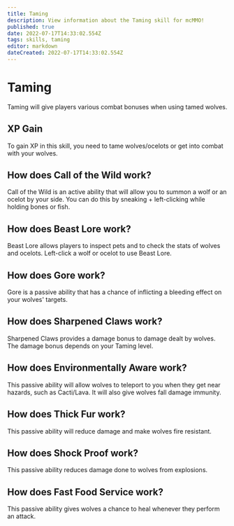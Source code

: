 ```yaml
---
title: Taming
description: View information about the Taming skill for mcMMO!
published: true
date: 2022-07-17T14:33:02.554Z
tags: skills, taming
editor: markdown
dateCreated: 2022-07-17T14:33:02.554Z
---
```


# Taming

Taming will give players various combat bonuses when using tamed wolves.

## XP Gain

To gain XP in this skill, you need to tame wolves/ocelots or get into combat with your wolves.

## How does Call of the Wild work?

Call of the Wild is an active ability that will allow you to summon a wolf or an ocelot by your side. You can do this by sneaking + left-clicking while holding bones or fish.

## How does Beast Lore work?

Beast Lore allows players to inspect pets and to check the stats of wolves and ocelots. Left-click a wolf or ocelot to use Beast Lore.

## How does Gore work?

Gore is a passive ability that has a chance of inflicting a bleeding effect on your wolves' targets.

## How does Sharpened Claws work?

Sharpened Claws provides a damage bonus to damage dealt by wolves. The damage bonus depends on your Taming level.

## How does Environmentally Aware work?

This passive ability will allow wolves to teleport to you when they get near hazards, such as Cacti/Lava. It will also give wolves fall damage immunity.

## How does Thick Fur work?

This passive ability will reduce damage and make wolves fire resistant.

## How does Shock Proof work?

This passive ability reduces damage done to wolves from explosions.

## How does Fast Food Service work?

This passive ability gives wolves a chance to heal whenever they perform an attack.
